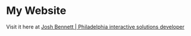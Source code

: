 # My Website
Visit it here at [Josh Bennett | Philadelphia interactive solutions developer](http://www.j-ben.com)


